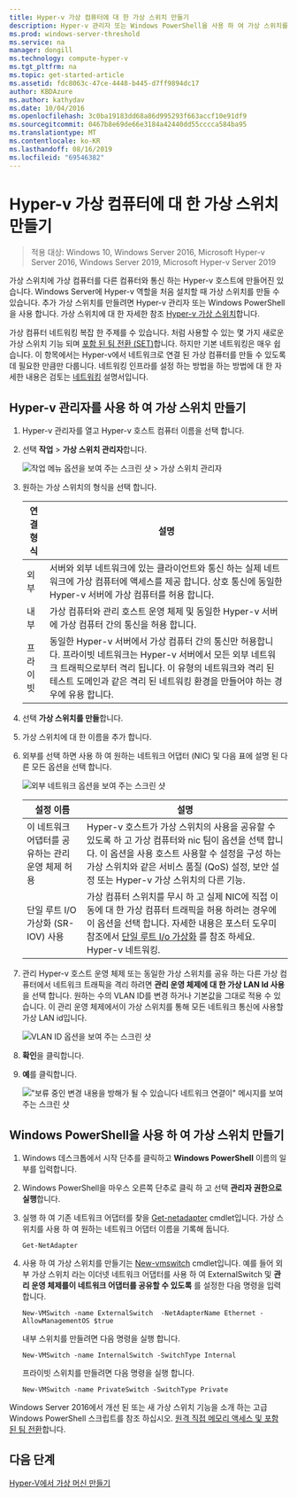 ```yaml
---
title: Hyper-v 가상 컴퓨터에 대 한 가상 스위치 만들기
description: Hyper-v 관리자 또는 Windows PowerShell을 사용 하 여 가상 스위치를 만드는 방법에 대 한 지침을 제공 합니다.
ms.prod: windows-server-threshold
ms.service: na
manager: dongill
ms.technology: compute-hyper-v
ms.tgt_pltfrm: na
ms.topic: get-started-article
ms.assetid: fdc8063c-47ce-4448-b445-d7ff9894dc17
author: KBDAzure
ms.author: kathydav
ms.date: 10/04/2016
ms.openlocfilehash: 3c0ba19183dd68a86d995293f663accf10e91df9
ms.sourcegitcommit: 0467b8e69de66e3184a42440dd55cccca584ba95
ms.translationtype: MT
ms.contentlocale: ko-KR
ms.lasthandoff: 08/16/2019
ms.locfileid: "69546382"
---
```

# <a name="create-a-virtual-switch-for-hyper-v-virtual-machines"></a>Hyper-v 가상 컴퓨터에 대 한 가상 스위치 만들기

>적용 대상: Windows 10, Windows Server 2016, Microsoft Hyper-v Server 2016, Windows Server 2019, Microsoft Hyper-v Server 2019
  
가상 스위치에 가상 컴퓨터를 다른 컴퓨터와 통신 하는 Hyper-v 호스트에 만들어진 있습니다. Windows Server에 Hyper-v 역할을 처음 설치할 때 가상 스위치를 만들 수 있습니다. 추가 가상 스위치를 만들려면 Hyper-v 관리자 또는 Windows PowerShell을 사용 합니다. 가상 스위치에 대 한 자세한 참조 [Hyper-v 가상 스위치](../../hyper-v-virtual-switch/Hyper-V-Virtual-Switch.md)합니다.  
  
가상 컴퓨터 네트워킹 복잡 한 주제를 수 있습니다. 처럼 사용할 수 있는 몇 가지 새로운 가상 스위치 기능 되며 [포함 된 팀 전환 (SET)](../../hyper-v-virtual-switch/RDMA-and-Switch-Embedded-Teaming.md#switch-embedded-teaming-set)합니다. 하지만 기본 네트워킹은 매우 쉽습니다. 이 항목에서는 Hyper-v에서 네트워크로 연결 된 가상 컴퓨터를 만들 수 있도록 데 필요한 만큼만 다룹니다. 네트워킹 인프라를 설정 하는 방법을 하는 방법에 대 한 자세한 내용은 검토는 [네트워킹](../../../networking/Networking.md) 설명서입니다.   
  
## <a name="create-a-virtual-switch-by-using-hyper-v-manager"></a>Hyper-v 관리자를 사용 하 여 가상 스위치 만들기  
  
1.  Hyper-v 관리자를 열고 Hyper-v 호스트 컴퓨터 이름을 선택 합니다.  
  
2.  선택 **작업** > **가상 스위치 관리자**합니다.  
  
    ![작업 메뉴 옵션을 보여 주는 스크린 샷 > 가상 스위치 관리자](../media/Hyper-V-Action-VSwitchManager.png)  
  
3.  원하는 가상 스위치의 형식을 선택 합니다.  
  
    |연결 형식|설명|  
    |-------------------|---------------|  
    |외부|서버와 외부 네트워크에 있는 클라이언트와 통신 하는 실제 네트워크에 가상 컴퓨터에 액세스를 제공 합니다. 상호 통신에 동일한 Hyper-v 서버에 가상 컴퓨터를 허용 합니다.|  
    |내부|가상 컴퓨터와 관리 호스트 운영 체제 및 동일한 Hyper-v 서버에 가상 컴퓨터 간의 통신을 허용 합니다.|  
    |프라이빗|동일한 Hyper-v 서버에서 가상 컴퓨터 간의 통신만 허용합니다. 프라이빗 네트워크는 Hyper-v 서버에서 모든 외부 네트워크 트래픽으로부터 격리 됩니다. 이 유형의 네트워크와 격리 된 테스트 도메인과 같은 격리 된 네트워킹 환경을 만들어야 하는 경우에 유용 합니다.|  
  
4.  선택 **가상 스위치를 만들**합니다.  
  
5.  가상 스위치에 대 한 이름을 추가 합니다.  
  
6.  외부를 선택 하면 사용 하 여 원하는 네트워크 어댑터 (NIC) 및 다음 표에 설명 된 다른 모든 옵션을 선택 합니다.  
  
    ![외부 네트워크 옵션을 보여 주는 스크린 샷](../media/Hyper-V-NewVSwitch-ExternalOptions.png)  
  
    |설정 이름|설명|  
    |----------------|---------------|  
    |이 네트워크 어댑터를 공유하는 관리 운영 체제 허용|Hyper-v 호스트가 가상 스위치의 사용을 공유할 수 있도록 하 고 가상 컴퓨터와 nic 팀이 옵션을 선택 합니다. 이 옵션을 사용 호스트 사용할 수 설정을 구성 하는 가상 스위치와 같은 서비스 품질 (QoS) 설정, 보안 설정 또는 Hyper-v 가상 스위치의 다른 기능.|  
    |단일 루트 I/O 가상화 (SR-IOV) 사용|가상 컴퓨터 스위치를 무시 하 고 실제 NIC에 직접 이동에 대 한 가상 컴퓨터 트래픽을 허용 하려는 경우에이 옵션을 선택 합니다. 자세한 내용은 포스터 도우미 참조에서 [단일 루트 I/o 가상화](https://technet.microsoft.com/library/dn641211.aspx#Sec4) 를 참조 하세요. Hyper-v 네트워킹.|  
  
7.  관리 Hyper-v 호스트 운영 체제 또는 동일한 가상 스위치를 공유 하는 다른 가상 컴퓨터에서 네트워크 트래픽을 격리 하려면 **관리 운영 체제에 대 한 가상 LAN Id 사용**을 선택 합니다. 원하는 수의 VLAN ID를 변경 하거나 기본값을 그대로 적용 수 있습니다. 이 관리 운영 체제에서이 가상 스위치를 통해 모든 네트워크 통신에 사용할 가상 LAN id입니다.  
  
    ![VLAN ID 옵션을 보여 주는 스크린 샷](../media/Hyper-V-NewSwitch-VLAN.png)  
  
8.  **확인**을 클릭합니다.  
  
9. **예**를 클릭합니다.  
  
    !["보류 중인 변경 내용을 방해가 될 수 있습니다 네트워크 연결이" 메시지를 보여 주는 스크린 샷](../media/Hyper-V-NewVSwitch-DisruptNetwork.png)  
  
## <a name="create-a-virtual-switch-by-using-windows-powershell"></a>Windows PowerShell을 사용 하 여 가상 스위치 만들기  
  
1.  Windows 데스크톱에서 시작 단추를 클릭하고 **Windows PowerShell** 이름의 일부를 입력합니다.  
  
2.  Windows PowerShell을 마우스 오른쪽 단추로 클릭 하 고 선택 **관리자 권한으로 실행**합니다.  
  
3.  실행 하 여 기존 네트워크 어댑터를 찾을 [Get-netadapter](https://technet.microsoft.com/library/jj130867.aspx) cmdlet입니다. 가상 스위치를 사용 하 여 원하는 네트워크 어댑터 이름을 기록해 둡니다.  
  
    ```  
    Get-NetAdapter  
    ```  
  
4.  사용 하 여 가상 스위치를 만들기는 [New-vmswitch](https://technet.microsoft.com/library/hh848455.aspx) cmdlet입니다. 예를 들어 외부 가상 스위치 라는 이더넷 네트워크 어댑터를 사용 하 여 ExternalSwitch 및 **관리 운영 체제를이 네트워크 어댑터를 공유할 수 있도록** 를 설정한 다음 명령을 입력 합니다.  
  
    ```  
    New-VMSwitch -name ExternalSwitch  -NetAdapterName Ethernet -AllowManagementOS $true  
    ```  
  
    내부 스위치를 만들려면 다음 명령을 실행 합니다.  
  
    ```  
    New-VMSwitch -name InternalSwitch -SwitchType Internal  
    ```  
  
    프라이빗 스위치를 만들려면 다음 명령을 실행 합니다.  
  
    ```  
    New-VMSwitch -name PrivateSwitch -SwitchType Private  
    ```  
  
Windows Server 2016에서 개선 된 또는 새 가상 스위치 기능을 소개 하는 고급 Windows PowerShell 스크립트를 참조 하십시오. [원격 직접 메모리 액세스 및 포함 된 팀 전환](../../hyper-v-virtual-switch/RDMA-and-Switch-Embedded-Teaming.md)합니다.  

  
## <a name="next-step"></a>다음 단계  
[Hyper-V에서 가상 머신 만들기](Create-a-virtual-machine-in-Hyper-V.md)  
  


